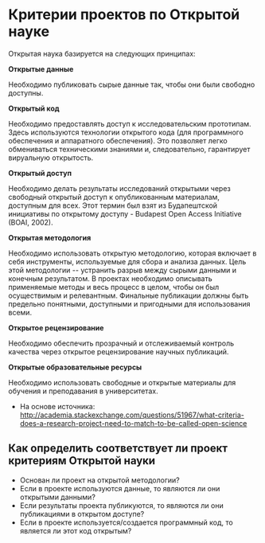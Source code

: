 # Критерии проектов по Открытой науке

Открытая наука базируется на следующих принципах:    
    
**Открытые данные**

Необходимо публиковать сырые данные так, чтобы они были свободно доступны.
    
**Открытый код**

Необходимо предоставлять доступ к исследовательским прототипам. Здесь используются технологии открытого кода (для программного обеспечения и аппаратного обеспечения). 
Это позволяет легко обмениваться техническими знаниями и, следовательно, гарантирует вируальную открытость.

**Открытый доступ**

Необходимо делать результаты исследований открытыми через свободный открытый доступ к опубликованным материалам, доступным для всех.
Этот термин был взят из Будапештской инициативы по открытому доступу - Budapest Open Access Initiative (BOAI, 2002).

**Открытая методология**

Необходимо использовать открытую методологию, которая включает в себя инструменты, используемые для сбора и анализа данных. Цель этой методологии -- устранить разрыв между сырыми данными и конечным результатом. 
В проектах необходимо описывать применяемые методы и весь процесс в целом, чтобы он был осуществимым и релевантным. 
Финальные публикации должны быть предельно понятными, доступными и пригодными для использования всеми.

**Открытое рецензирование**

Необходимо обеспечить прозрачный и отслеживаемый контроль качества через открытое рецензирование научных публикаций.

**Открытые образовательные ресурсы**

Необходимо использовать свободные и открытые материалы для обучения и преподавания в университетах.
   
    
* На основе источника: http://academia.stackexchange.com/questions/51967/what-criteria-does-a-research-project-need-to-match-to-be-called-open-science    

## Как определить соответствует ли проект критериям Открытой науки

* Основан ли проект на открытой методологии?
* Если в проекте используются данные, то являются ли они открытыми данными?
* Если результаты проекта публикуются, то являются ли они публикациями в открытом доступе?
* Если в проекте используется/создается программный код, то является ли этот код открытым?





